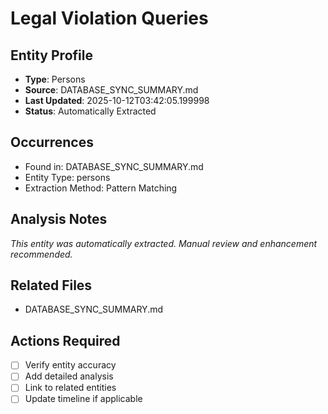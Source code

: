 # Legal Violation Queries

## Entity Profile
- **Type**: Persons
- **Source**: DATABASE_SYNC_SUMMARY.md
- **Last Updated**: 2025-10-12T03:42:05.199998
- **Status**: Automatically Extracted

## Occurrences
- Found in: DATABASE_SYNC_SUMMARY.md
- Entity Type: persons
- Extraction Method: Pattern Matching

## Analysis Notes
*This entity was automatically extracted. Manual review and enhancement recommended.*

## Related Files
- DATABASE_SYNC_SUMMARY.md

## Actions Required
- [ ] Verify entity accuracy
- [ ] Add detailed analysis
- [ ] Link to related entities
- [ ] Update timeline if applicable
